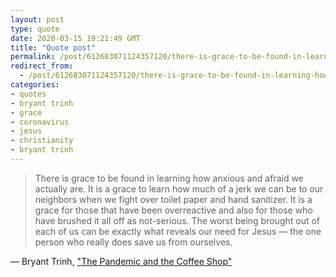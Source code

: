 ```yaml
---
layout: post
type: quote
date: 2020-03-15 19:21:49 GMT
title: "Quote post"
permalink: /post/612683071124357120/there-is-grace-to-be-found-in-learning-how-anxious
redirect_from: 
  - /post/612683071124357120/there-is-grace-to-be-found-in-learning-how-anxious
categories:
- quotes
- bryant trinh
- grace
- coronavirus
- jesus
- christianity
- bryant trinh
---
```

<blockquote>There is grace to be found in learning how anxious and afraid we actually are. It is a grace to learn how much of a jerk we can be to our neighbors when we fight over toilet paper and hand sanitizer. It is a grace for those that have been overreactive and also for those who have brushed it all off as not-serious. The worst being brought out of each of us can be exactly what reveals our need for Jesus — the one person who really does save us from ourselves.</blockquote>
<p>— Bryant Trinh, <a href="https://mbird.com/2020/03/the-pandemic-and-the-coffee-shop-what-we-learn-in-chaos/">"The Pandemic and the Coffee Shop"</a></p>